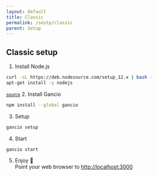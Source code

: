 ```yaml
---
layout: default
title: Classic
permalink: /seutp/classic
parent: Setup
---
```


## Classic setup

1. Install Node.js
```bash
curl -sL https://deb.nodesource.com/setup_12.x | bash -
apt-get install -y nodejs
```
<small>[source](https://github.com/nodesource/distributions/blob/master/README.md)</small>
2. Install Gancio
```bash
npm install --global gancio
```

3. Setup
```bash
gancio setup
```

4. Start
```bash
gancio start
```
5. Enjoy :tada:  
Point your web browser to [http://localhost:3000](http://localhost:3000)



